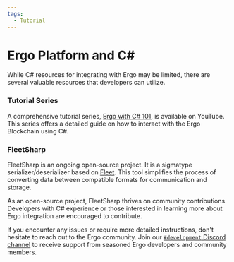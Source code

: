 ```yaml
---
tags:
  - Tutorial
---
```


# Ergo Platform and C#

While C# resources for integrating with Ergo may be limited, there are several valuable resources that developers can utilize.

### Tutorial Series

A comprehensive tutorial series, [Ergo with C# 101](https://www.youtube.com/watch?v=aUuki-fAxwc&list=PLUWruihtE-HtL-JZk8Vb4Yn_H18aE3rb6), is available on YouTube. This series offers a detailed guide on how to interact with the Ergo Blockchain using C#.

### FleetSharp

FleetSharp is an ongoing open-source project. It is a sigmatype serializer/deserializer based on [Fleet](fleet.md). This tool simplifies the process of converting data between compatible formats for communication and storage.

As an open-source project, FleetSharp thrives on community contributions. Developers with C# experience or those interested in learning more about Ergo integration are encouraged to contribute.

If you encounter any issues or require more detailed instructions, don't hesitate to reach out to the Ergo community. Join our [`#development` Discord channel](https://discord.gg/kj7s7nb) to receive support from seasoned Ergo developers and community members.


